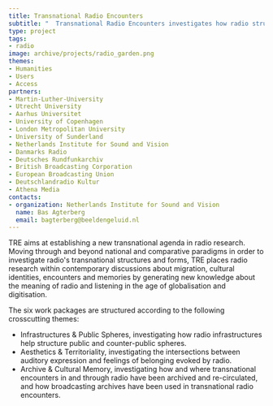 ```yaml
---
title: Transnational Radio Encounters
subtitle: "  Transnational Radio Encounters investigates how radio structures cultural encounters"
type: project
tags:
- radio
image: archive/projects/radio_garden.png
themes:
- Humanities
- Users
- Access
partners:
- Martin-Luther-University
- Utrecht University
- Aarhus Universitet
- University of Copenhagen
- London Metropolitan University
- University of Sunderland
- Netherlands Institute for Sound and Vision
- Danmarks Radio
- Deutsches Rundfunkarchiv
- British Broadcasting Corporation
- European Broadcasting Union
- Deutschlandradio Kultur
- Athena Media
contacts:
- organization: Netherlands Institute for Sound and Vision
  name: Bas Agterberg
  email: bagterberg@beeldengeluid.nl
---
```


TRE aims at establishing a new transnational agenda in radio research. Moving through and beyond national and comparative paradigms in order to investigate radio's transnational structures and forms, TRE places radio research within contemporary discussions about migration, cultural identities, encounters and memories by generating new knowledge about the meaning of radio and listening in the age of globalisation and digitisation.

The six work packages are structured according to the following crosscutting themes:

* Infrastructures & Public Spheres, investigating how radio infrastructures help structure public and counter-public spheres.
* Aesthetics & Territoriality, investigating the intersections between auditory expression and feelings of belonging evoked by radio.
* Archive & Cultural Memory, investigating how and where transnational encounters in and through radio have been archived and re-circulated, and how broadcasting archives have been used in transnational radio encounters.
